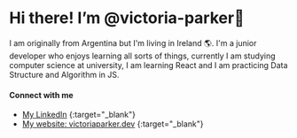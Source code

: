 # Hi there! I’m @victoria-parker👋


I am originally from Argentina but I'm living in Ireland 🌎. I'm a junior developer who enjoys learning all sorts of things, currently I am studying computer science at university, I am learning React and I am practicing Data Structure and Algorithm in JS.

#### Connect with me

- [My LinkedIn](https://www.linkedin.com/in/victoria-parker-web-developer/) {:target="_blank"}
- [My website: victoriaparker.dev](https://victoriaparker.dev/) {:target="_blank"}


